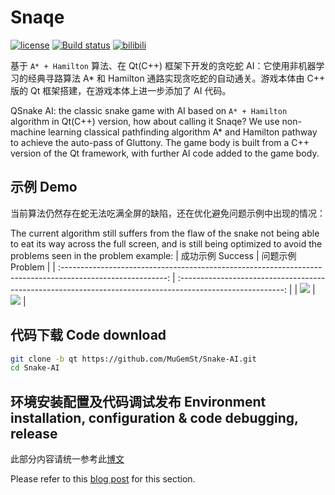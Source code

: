 # Snaqe
[![license](https://img.shields.io/github/license/MuGemSt/Snake-AI.svg)](https://github.com/MuGemSt/Snake-AI/blob/qt/LICENSE)
[![Build status](https://ci.appveyor.com/api/projects/status/y5q3wsmkp48a4yy0?svg=true)](https://ci.appveyor.com/project/MuGemSt/snake-ai)
[![bilibili](https://img.shields.io/badge/bilibili-BV18GDZYmEke-fc8bab.svg)](https://www.bilibili.com/video/BV18GDZYmEke)

基于 `A* + Hamilton` 算法、在 Qt(C++) 框架下开发的贪吃蛇 AI：它使用非机器学习的经典寻路算法 A* 和 Hamilton 通路实现贪吃蛇的自动通关。游戏本体由 C++ 版的 Qt 框架搭建，在游戏本体上进一步添加了 AI 代码。

QSnake AI: the classic snake game with AI based on `A* + Hamilton` algorithm in Qt(C++) version, how about calling it Snaqe? We use non-machine learning classical pathfinding algorithm A* and Hamilton pathway to achieve the auto-pass of Gluttony. The game body is built from a C++ version of the Qt framework, with further AI code added to the game body.

## 示例 Demo
当前算法仍然存在蛇无法吃满全屏的缺陷，还在优化避免问题示例中出现的情况：

The current algorithm still suffers from the flaw of the snake not being able to eat its way across the full screen, and is still being optimized to avoid the problems seen in the problem example:
|                                              成功示例 Success                                              |                                              问题示例 Problem                                              |
| :--------------------------------------------------------------------------------------------------------: | :--------------------------------------------------------------------------------------------------------: |
| ![](https://user-images.githubusercontent.com/20459298/233118020-9604b2ed-c958-44c2-b27a-2c35f37948a2.gif) | ![](https://user-images.githubusercontent.com/20459298/233118070-bf508223-c7d3-4336-bff3-d21a3e169480.gif) |

## 代码下载 Code download
```bash
git clone -b qt https://github.com/MuGemSt/Snake-AI.git
cd Snake-AI
```

## 环境安装配置及代码调试发布 Environment installation, configuration & code debugging, release
此部分内容请统一参考此[博文](https://www.cnblogs.com/MuGem/p/17017055.html)

Please refer to this [blog post](https://www.cnblogs.com/MuGem/p/17017063.html) for this section.
